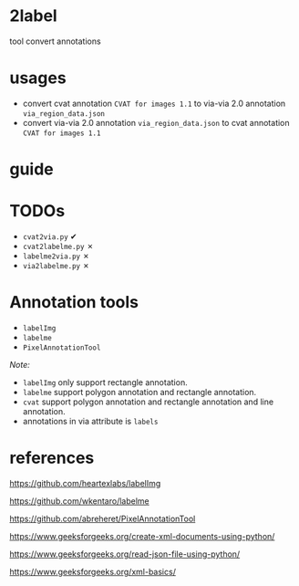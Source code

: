# 2label

tool convert annotations

# usages

- convert cvat annotation `CVAT for images 1.1` to via-via 2.0 annotation `via_region_data.json`
- convert via-via 2.0 annotation `via_region_data.json` to cvat annotation `CVAT for images 1.1`

# guide

# TODOs

- `cvat2via.py` ✔
- `cvat2labelme.py` ✗
- `labelme2via.py` ✗
- `via2labelme.py` ✗
  
# Annotation tools

- `labelImg`
- `labelme`
- `PixelAnnotationTool`

*Note:*
- `labelImg` only support rectangle annotation.
- `labelme` support polygon annotation and rectangle annotation.
- `cvat` support polygon annotation and rectangle annotation and line annotation.
- annotations in via attribute is `labels`
# references

https://github.com/heartexlabs/labelImg

https://github.com/wkentaro/labelme

https://github.com/abreheret/PixelAnnotationTool

https://www.geeksforgeeks.org/create-xml-documents-using-python/

https://www.geeksforgeeks.org/read-json-file-using-python/

https://www.geeksforgeeks.org/xml-basics/
